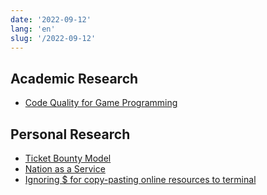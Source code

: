 ```yaml
---
date: '2022-09-12'
lang: 'en'
slug: '/2022-09-12'
---
```


## Academic Research

- [Code Quality for Game Programming](./../.././docs/pages/Code%20Quality%20for%20Game%20Programming.md)

## Personal Research

- [Ticket Bounty Model](./../.././docs/pages/Ticket%20Bounty%20Model.md)
- [Nation as a Service](./../.././docs/pages/Nation%20as%20a%20Service.md)
- [Ignoring $ for copy-pasting online resources to terminal](./../.././docs/pages/Ignoring%20%24%20for%20copy-pasting%20online%20resources%20to%20terminal.md)

<head>
  <html lang="en-US"/>
</head>
